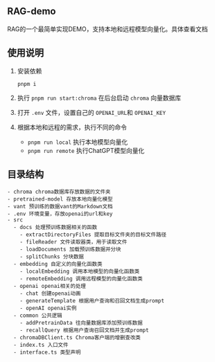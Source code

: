 ## RAG-demo

RAG的一个最简单实现DEMO，支持本地和远程模型向量化。具体查看文档


## 使用说明

1. 安装依赖

   ```shell
   pnpm i
   ```
2. 执行 `pnpm run start:chroma` 在后台启动 `chroma` 向量数据库
3. 打开 `.env` 文件，设置自己的 `OPENAI_URL`和  `OPENAI_KEY`
4. 根据本地和远程的需求，执行不同的命令

   - `pnpm run local` 执行本地模型向量化
   - `pnpm run remote` 执行ChatGPT模型向量化


## 目录结构

```shell
- chroma chroma数据库存放数据的文件夹
- pretrained-model 存放本地向量化模型
- vant 预训练的数据vant的Markdown文档
- .env 环境变量，存放openai的url和key
- src
  - docs 处理预训练数据相关的函数
    - extractDirectoryFiles 提取目标文件夹的目标文件路径
    - fileReader 文件读取器类，用于读取文件
    - loadDocuments 加载预训练数据并分块
    - splitChunks 分块数据
  - embedding 自定义的向量化函数类
    - localEmbedding 调用本地模型的向量化函数类
    - remoteEmbedding 调用远程模型的向量化函数类
  - openai openai相关的处理
    - chat 创建openai动画
    - generateTemplate 根据用户查询和召回文档生成prompt
    - openAI openai实例
  - common 公共逻辑
    - addPretrainData 往向量数据库添加预训练数据
    - recallQuery 根据用户查询召回文档并生成prompt
  - chromaDBClient.ts Chroma客户端的增删查改类
  - index.ts 入口文件
  - interface.ts 类型声明
```
